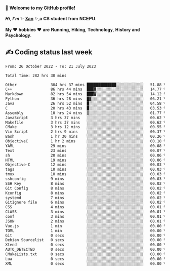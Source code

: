🎉 **Welcome to my GitHub profile!**</br></br>
𝑯𝒊, 𝑰'𝒎 ✨ [𝐗𝐚𝐧](https://xancoding.cn/) ✨,𝐚 𝐂𝐒 𝐬𝐭𝐮𝐝𝐞𝐧𝐭 𝐟𝐫𝐨𝐦 𝐍𝐂𝐄𝐏𝐔.</br></br>
𝐌𝐲 ❤ 𝐡𝐨𝐛𝐛𝐢𝐞𝐬 ❤ 𝐚𝐫𝐞 𝐑𝐮𝐧𝐧𝐢𝐧𝐠, 𝐇𝐢𝐤𝐢𝐧𝐠, 𝐓𝐞𝐜𝐡𝐧𝐨𝐥𝐨𝐠𝐲, 𝐇𝐢𝐬𝐭𝐨𝐫𝐲 𝐚𝐧𝐝 𝐏𝐬𝐲𝐜𝐡𝐨𝐥𝐨𝐠𝐲.

## ✍️ Coding status last week
<!--START_SECTION:waka-->

```txt
From: 26 October 2022 - To: 21 July 2023

Total Time: 282 hrs 30 mins

Other               304 hrs 37 mins █████████████░░░░░░░░░░░░   51.88 %
C++                 86 hrs 44 mins  ███▓░░░░░░░░░░░░░░░░░░░░░   14.77 %
Markdown            82 hrs 54 mins  ███▓░░░░░░░░░░░░░░░░░░░░░   14.12 %
Python              36 hrs 28 mins  █▓░░░░░░░░░░░░░░░░░░░░░░░   06.21 %
Java                26 hrs 52 mins  █░░░░░░░░░░░░░░░░░░░░░░░░   04.58 %
C                   20 hrs 43 mins  █░░░░░░░░░░░░░░░░░░░░░░░░   03.53 %
Assembly            10 hrs 24 mins  ▒░░░░░░░░░░░░░░░░░░░░░░░░   01.77 %
JavaScript          3 hrs 37 mins   ░░░░░░░░░░░░░░░░░░░░░░░░░   00.62 %
Makefile            3 hrs 37 mins   ░░░░░░░░░░░░░░░░░░░░░░░░░   00.62 %
CMake               3 hrs 12 mins   ░░░░░░░░░░░░░░░░░░░░░░░░░   00.55 %
Vim Script          2 hrs 9 mins    ░░░░░░░░░░░░░░░░░░░░░░░░░   00.37 %
Bash                1 hr 30 mins    ░░░░░░░░░░░░░░░░░░░░░░░░░   00.26 %
ObjectiveC          1 hr 2 mins     ░░░░░░░░░░░░░░░░░░░░░░░░░   00.18 %
YAML                29 mins         ░░░░░░░░░░░░░░░░░░░░░░░░░   00.08 %
Text                23 mins         ░░░░░░░░░░░░░░░░░░░░░░░░░   00.07 %
sh                  20 mins         ░░░░░░░░░░░░░░░░░░░░░░░░░   00.06 %
HTML                19 mins         ░░░░░░░░░░░░░░░░░░░░░░░░░   00.06 %
Objective-C         12 mins         ░░░░░░░░░░░░░░░░░░░░░░░░░   00.03 %
tags                10 mins         ░░░░░░░░░░░░░░░░░░░░░░░░░   00.03 %
tmux                10 mins         ░░░░░░░░░░░░░░░░░░░░░░░░░   00.03 %
sshconfig           9 mins          ░░░░░░░░░░░░░░░░░░░░░░░░░   00.03 %
SSH Key             8 mins          ░░░░░░░░░░░░░░░░░░░░░░░░░   00.02 %
Git Config          8 mins          ░░░░░░░░░░░░░░░░░░░░░░░░░   00.02 %
Kconfig             8 mins          ░░░░░░░░░░░░░░░░░░░░░░░░░   00.02 %
systemd             7 mins          ░░░░░░░░░░░░░░░░░░░░░░░░░   00.02 %
GitIgnore file      6 mins          ░░░░░░░░░░░░░░░░░░░░░░░░░   00.02 %
CSS                 4 mins          ░░░░░░░░░░░░░░░░░░░░░░░░░   00.01 %
CLASS               3 mins          ░░░░░░░░░░░░░░░░░░░░░░░░░   00.01 %
conf                3 mins          ░░░░░░░░░░░░░░░░░░░░░░░░░   00.01 %
JSON                2 mins          ░░░░░░░░░░░░░░░░░░░░░░░░░   00.01 %
Vue.js              1 min           ░░░░░░░░░░░░░░░░░░░░░░░░░   00.00 %
TOML                1 min           ░░░░░░░░░░░░░░░░░░░░░░░░░   00.00 %
Git                 0 secs          ░░░░░░░░░░░░░░░░░░░░░░░░░   00.00 %
Debian Sourcelist   0 secs          ░░░░░░░░░░░░░░░░░░░░░░░░░   00.00 %
Xtend               0 secs          ░░░░░░░░░░░░░░░░░░░░░░░░░   00.00 %
AUTO_DETECTED       0 secs          ░░░░░░░░░░░░░░░░░░░░░░░░░   00.00 %
CMakeLists.txt      0 secs          ░░░░░░░░░░░░░░░░░░░░░░░░░   00.00 %
Lua                 0 secs          ░░░░░░░░░░░░░░░░░░░░░░░░░   00.00 %
XML                 0 secs          ░░░░░░░░░░░░░░░░░░░░░░░░░   00.00 %
```

<!--END_SECTION:waka-->


<!-- ## 📈 My GitHub Stats
<p align="center">
    <img height="137px" src="https://github-readme-stats.vercel.app/api?username=Xancoding&hide_title=true&hide_border=true&show_icons=trueline_height=21&text_color=000&icon_color=000&bg_color=0,ea6161,ffc64d,fffc4d,52fa5a&theme=graywhite" /> 
    <img src="https://github-readme-stats.vercel.app/api/top-langs/?username=Xancoding&hide_title=true&hide_border=true&layout=compact&langs_count=6&text_color=000&icon_color=fff&bg_color=0,52fa5a,4dfcff,c64dff&theme=graywhite" /> 
</p> -->

<!-- ## 🔥 My GitHub activities of last 31 days.
<div align="center"> <img src="https://activity-graph.herokuapp.com/graph?username=XanCoding&theme=xcode" /> </div> -->

<!-- <p align="center"> 
  Visitor count<br/>
  <img src="https://profile-counter.glitch.me/xancoding/count.svg" />
</p> -->
